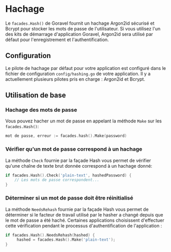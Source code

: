 # Hachage

Le `facades.Hash()` de Goravel fournit un hachage Argon2id sécurisé et Bcrypt pour stocker les mots de passe de l'utilisateur. Si vous utilisez
l'un des kits de démarrage d'application Goravel, Argon2id sera utilisé par défaut pour l'enregistrement et l'authentification.

## Configuration

Le pilote de hachage par défaut pour votre application est configuré dans le fichier
de configuration `config/hashing.go` de votre application. Il y a actuellement plusieurs pilotes pris en charge : Argon2id et Bcrypt.

## Utilisation de base

### Hachage des mots de passe

Vous pouvez hacher un mot de passe en appelant la méthode `Make` sur les `facades.Hash()`:

```go
mot de passe, erreur := facades.hash().Make(password)
```

### Vérifier qu'un mot de passe correspond à un hachage

La méthode `Check` fournie par la façade Hash vous permet de vérifier qu'une chaîne de texte brut donnée correspond à un hachage
donné:

```go
if facades.Hash().Check('plain-text', hashedPassword) {
    // Les mots de passe correspondent...
}
```

### Déterminer si un mot de passe doit être réinitialisé

La méthode `NeedsRehash` fournie par la façade Hash vous permet de déterminer si le facteur de travail utilisé par le hasher a
changé depuis que le mot de passe a été haché. Certaines applications choisissent d'effectuer cette vérification pendant le processus d'authentification
de l'application :

```go
if facades.Hash().NeedsRehash(hashed) {
     hashed = facades.Hash().Make('plain-text');
}
```
